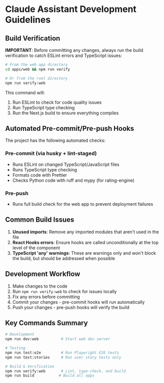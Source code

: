 # Claude Assistant Development Guidelines

## Build Verification

**IMPORTANT**: Before committing any changes, always run the build verification to catch ESLint errors and TypeScript issues:

```bash
# From the web app directory
cd apps/web && npm run verify

# Or from the root directory
npm run verify:web
```

This command will:
1. Run ESLint to check for code quality issues
2. Run TypeScript type checking
3. Run the Next.js build to ensure everything compiles

## Automated Pre-commit/Pre-push Hooks

The project has the following automated checks:

### Pre-commit (via husky + lint-staged)
- Runs ESLint on changed TypeScript/JavaScript files
- Runs TypeScript type checking
- Formats code with Prettier
- Checks Python code with ruff and mypy (for rating-engine)

### Pre-push
- Runs full build check for the web app to prevent deployment failures

## Common Build Issues

1. **Unused imports**: Remove any imported modules that aren't used in the file
2. **React Hooks errors**: Ensure hooks are called unconditionally at the top level of the component
3. **TypeScript 'any' warnings**: These are warnings only and won't block the build, but should be addressed when possible

## Development Workflow

1. Make changes to the code
2. Run `npm run verify:web` to check for issues locally
3. Fix any errors before committing
4. Commit your changes - pre-commit hooks will run automatically
5. Push your changes - pre-push hooks will verify the build

## Key Commands Summary

```bash
# Development
npm run dev:web          # Start web dev server

# Testing
npm run test:e2e         # Run Playwright E2E tests
npm run test:stories     # Run user story tests only

# Build & Verification
npm run verify:web       # Lint, type-check, and build
npm run build           # Build all apps
```